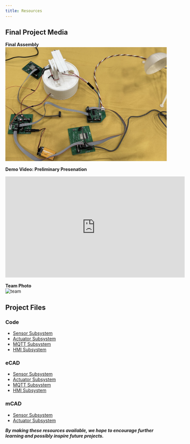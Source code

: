```yaml
---
title: Resources
---
```


## Final Project Media

**Final Assembly**  
![project](./assets/images/project_photo.jpg)

**Demo Video: Preliminary Presenation**  
<iframe width="560" height="315" src="https://www.youtube.com/embed/1kG3tjDgoXE?si=4WEde_MOiY4Au47Y" title="YouTube video player" frameborder="0" allow="accelerometer; autoplay; clipboard-write; encrypted-media; gyroscope; picture-in-picture; web-share" referrerpolicy="strict-origin-when-cross-origin" allowfullscreen></iframe>

**Team Photo**  
![team](./assets/images/Showcase_Team_Photo.jpg)

## Project Files

### Code

- [Sensor Subsystem](./assets/code/Ian_Anderson_Sensor_Suite_code.zip)
- [Actuator Subsystem]()
- [MQTT Subsystem](./assets/code/KD_Subsystem_Code.zip)
- [HMI Subsystem](./assets/code/HMI-GUI-Python.rar)

### eCAD

- [Sensor Subsystem](./assets/eCAD/EGR314_Ian_Subsytem.zip)
- [Actuator Subsystem]()
- [MQTT Subsystem](./assets/eCAD/EGR314_KD_Subsystem.zip)
- [HMI Subsystem](./assets/eCAD/EGR314_Aarshon_IndividualSub-3.0.zip)

### mCAD

- [Sensor Subsystem](./assets/mCAD/Ian_Anderson_anemometer_mCAD.zip)
- [Actuator Subsystem]()

***By making these resources available, we hope to encourage further learning and possibly inspire future projects.***
